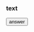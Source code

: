 <!DOCTYPE html>
<html lang="en">
<head>
    <meta charset="UTF-8">
    <meta name="viewport" content="width=device-width, initial-scale=1.0">
    <link rel="stylesheet" href="static/tyle.css">
</head>
<body>
    <div class="container">
        <div class="row">
          <div class="col-md-12 text-center">
            <h3 class="animate-charcter">text</h3>
          </div>
        </div>
      </div>
    <a href="/1"><button>answer</button></a><br><br>
</body>
</html>
